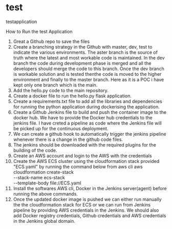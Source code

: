 # test
testapplication

How to Run the test Application
1. Great a Github repo to save the files
2. Create a branching strategy in the Github with master, dev, test to indicate the various environments. The aster branch is the source of truth where the latest and most workable code is maintained. In the dev branch the code during development phase is merged and all the developers should merge the code to this branch. Once the dev branch is workable solution and is tested thenthe code is moved to the higher environment and finally to the master branch. Here as it is a POC i have kept only one branch which is the main.
3. Add the hello.py code to the main repository.
4. Create a docker file to run the hello.py flask application.
5. Create a requirements.txt file to add all the libraries and dependencies for running the python application during dockerising the application.
6. Create a Github Jenkins file to build and push the container image to the docker hub. We have to provide the Docker hub credentials to the jenkins file. I have creted a pipeline as code where the Jenkins file will be picked up for the continuous deployment.
7. We can create a github hook to automatically trigger the jenkins pipeline whenever there is a change in the github code files.
8. The jenkins should be downloaded with  the required plugins for the building of the code.
9. Create an AWS account and login to the AWS with the credentials 
10. Create the AWS ECS cluster using the cloudformation stack provided "ECS.yaml" by running the command below from aws cli
                    aws cloudformation create-stack \
                          --stack-name ecs-stack \
                          --template-body file://ECS.yaml
11. Install the softwares AWS cli, Docker in the Jenkins server(agent) before running the above commands.
12. Once the updated docker image is pushed we can either run manually the the cloudformation stack for ECS or we can run from Jenkins pipeline by providing AWS credentials in the Jenkins.
We should also add Docker registry credentials, Github credentials and AWS credentials in the Jenkins global domain.
